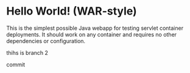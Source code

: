 Hello World! (WAR-style)
===============

This is the simplest possible Java webapp for testing servlet container deployments.  It should work on any container and requires no other dependencies or configuration.

thihs is branch 2

commit

